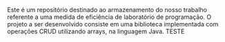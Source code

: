 Este é um repositório destinado ao armazenamento do nosso trabalho referente a uma medida de eficiência de laboratório de programação. O projeto a ser desenvolvido consiste em uma biblioteca implementada com operações CRUD utilizando arrays, na linguagem Java. TESTE
